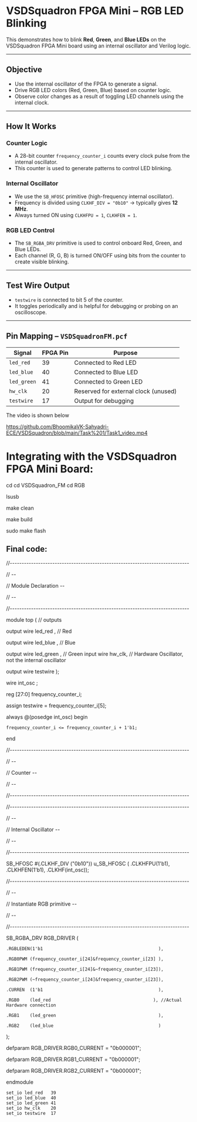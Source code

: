 # VSDSquadron FPGA Mini – RGB LED Blinking 

This demonstrates how to blink **Red**, **Green**, and **Blue LEDs** on the VSDSquadron FPGA Mini board using an internal oscillator and Verilog logic.

---

## Objective

- Use the internal oscillator of the FPGA to generate a signal.
- Drive RGB LED colors (Red, Green, Blue) based on counter logic.
- Observe color changes as a result of toggling LED channels using the internal clock.

---

## How It Works

### Counter Logic

- A 28-bit counter `frequency_counter_i` counts every clock pulse from the internal oscillator.
- This counter is used to generate patterns to control LED blinking.

### Internal Oscillator

- We use the `SB_HFOSC` primitive (high-frequency internal oscillator).
- Frequency is divided using `CLKHF_DIV = "0b10"` → typically gives **12 MHz**.
- Always turned ON using `CLKHFPU = 1`, `CLKHFEN = 1`.

### RGB LED Control

- The `SB_RGBA_DRV` primitive is used to control onboard Red, Green, and Blue LEDs.
- Each channel (R, G, B) is turned ON/OFF using bits from the counter to create visible blinking.

---

## Test Wire Output

- `testwire` is connected to bit 5 of the counter.
- It toggles periodically and is helpful for debugging or probing on an oscilloscope.

---

## Pin Mapping – `VSDSquadronFM.pcf`

| Signal     | FPGA Pin | Purpose                                 |
|------------|----------|------------------------------------------|
| `led_red`  | 39       | Connected to Red LED                    |
| `led_blue` | 40       | Connected to Blue LED                   |
| `led_green`| 41       | Connected to Green LED                  |
| `hw_clk`   | 20       | Reserved for external clock (unused)    |
| `testwire` | 17       | Output for debugging                    |

The video is shown below

https://github.com/BhoomikaVK-Sahyadri-ECE/VSDSquadron/blob/main/Task%201/Task1_video.mp4
# Integrating with the VSDSquadron FPGA Mini Board:
cd
cd VSDSquadron_FM
cd RGB

lsusb

make clean

make build

sudo make flash
## Final code:

//----------------------------------------------------------------------------

//                                                                          --

//                         Module Declaration                               --

//                                                                          --

//----------------------------------------------------------------------------

module top (
// outputs
  
  output wire led_red  , // Red
 
  output wire led_blue , // Blue
 
  output wire led_green , // Green
  input wire hw_clk,  // Hardware Oscillator, not the internal oscillator
  
  output wire testwire
);

  wire        int_osc            ;
  
  reg  [27:0] frequency_counter_i;

  assign testwire = frequency_counter_i[5];
 
  always @(posedge int_osc) begin
   
    frequency_counter_i <= frequency_counter_i + 1'b1;
  
  end


//----------------------------------------------------------------------------

//                                                                          --

//                       Counter                                            --

//                                                                          --

//----------------------------------------------------------------------------

//----------------------------------------------------------------------------

//                                                                          --

//                       Internal Oscillator                                --

//                                                                          --

//----------------------------------------------------------------------------

  SB_HFOSC #(.CLKHF_DIV ("0b10")) u_SB_HFOSC ( .CLKHFPU(1'b1), .CLKHFEN(1'b1), .CLKHF(int_osc));


//----------------------------------------------------------------------------

//                                                                          --

//                       Instantiate RGB primitive                          --

//                                                                          --

//----------------------------------------------------------------------------

  SB_RGBA_DRV RGB_DRIVER (
  
    .RGBLEDEN(1'b1                                            ),
    
    .RGB0PWM (frequency_counter_i[24]&frequency_counter_i[23] ),
    
    .RGB1PWM (frequency_counter_i[24]&~frequency_counter_i[23]),
    
    .RGB2PWM (~frequency_counter_i[24]&frequency_counter_i[23]),
    
    .CURREN  (1'b1                                            ),
    
    .RGB0    (led_red                                       ), //Actual Hardware connection
    
    .RGB1    (led_green                                       ),
    
    .RGB2    (led_blue                                        )
  
  );
  
  defparam RGB_DRIVER.RGB0_CURRENT = "0b000001";
  
  defparam RGB_DRIVER.RGB1_CURRENT = "0b000001";
  
  defparam RGB_DRIVER.RGB2_CURRENT = "0b000001";

endmodule
```pcf
set_io led_red   39
set_io led_blue  40
set_io led_green 41
set_io hw_clk    20
set_io testwire  17
